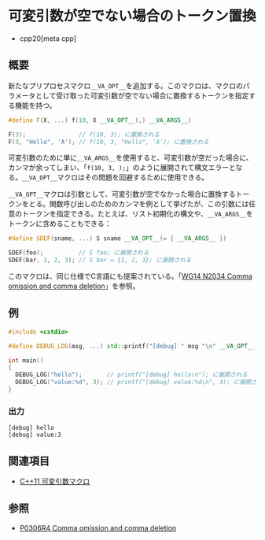 # 可変引数が空でない場合のトークン置換
* cpp20[meta cpp]

## 概要
新たなプリプロセスマクロ`__VA_OPT__`を追加する。このマクロは、マクロのパラメータとして受け取った可変引数が空でない場合に置換するトークンを指定する機能を持つ。

```cpp
#define F(X, ...) f(10, X __VA_OPT__(,) __VA_ARGS__)

F(3);               // f(10, 3); に置換される
F(3, "Hello", 'A'); // f(10, 3, "Hello", 'A'); に置換される
```

可変引数のために単に`__VA_ARGS__`を使用すると、可変引数が空だった場合に、カンマが余ってしまい、「`f(10, 3, );`」のように展開されて構文エラーとなる。`__VA_OPT__`マクロはその問題を回避するために使用できる。

`__VA_OPT__`マクロは引数として、可変引数が空でなかった場合に置換するトークンをとる。関数呼び出しのためのカンマを例として挙げたが、この引数には任意のトークンを指定できる。たとえば、リスト初期化の構文や、`__VA_ARGS__`をトークンに含めることもできる：

```cpp
#define SDEF(sname, ...) S sname __VA_OPT__(= { __VA_ARGS__ })

SDEF(foo);          // S foo; に展開される
SDEF(bar, 1, 2, 3); // S bar = {1, 2, 3}; に展開される
```

このマクロは、同じ仕様でC言語にも提案されている。「[WG14 N2034 Comma omission and comma deletion](http://www.open-std.org/jtc1/sc22/wg14/www/docs/n2034.htm)」を参照。


## 例
```cpp example
#include <cstdio>

#define DEBUG_LOG(msg, ...) std::printf("[debug] " msg "\n" __VA_OPT__(,) __VA_ARGS__)

int main()
{
  DEBUG_LOG("hello");       // printf("[debug] hello\n"); に展開される
  DEBUG_LOG("value:%d", 3); // printf("[debug] value:%d\n", 3); に展開される
}
```

### 出力
```
[debug] hello
[debug] value:3
```


## 関連項目
- [C++11 可変引数マクロ](/lang/cpp11/variadic_macros.md)


## 参照
- [P0306R4 Comma omission and comma deletion](http://www.open-std.org/jtc1/sc22/wg21/docs/papers/2017/p0306r4.html)
